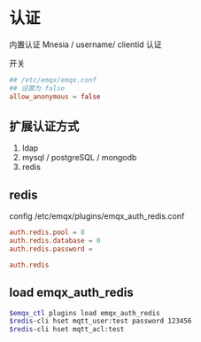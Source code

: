 # 认证

内置认证 Mnesia / username/ clientid 认证

开关

```conf
## /etc/emqx/emqx.conf
## 设置为 false
allow_anonymous = false
```

## 扩展认证方式

1. ldap
1. mysql / postgreSQL / mongodb
1. redis


## redis

config
/etc/emqx/plugins/emqx_auth_redis.conf

```conf
auth.redis.pool = 8
auth.redis.database = 0
auth.redis.password =

auth.redis

```

## load emqx_auth_redis

```bash
$emqx_ctl plugins load emqx_auth_redis
$redis-cli hset mqtt_user:test password 123456
$redis-cli hset mqtt_acl:test 
```
